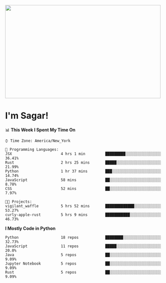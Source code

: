 
<img src="https://media.giphy.com/media/3ornk57KwDXf81rjWM/giphy.gif" width="500" height="300" frameBorder="0" class="giphy-embed" allowFullScreen></img>

#   I'm Sagar!

<!--START_SECTION:waka-->
📊 **This Week I Spent My Time On** 

```text
⌚︎ Time Zone: America/New_York

💬 Programming Languages: 
JSX                      4 hrs 1 min         █████████░░░░░░░░░░░░░░░░   36.41% 
Rust                     2 hrs 25 mins       █████░░░░░░░░░░░░░░░░░░░░   21.99% 
Python                   1 hr 37 mins        ███░░░░░░░░░░░░░░░░░░░░░░   14.74% 
JavaScript               58 mins             ██░░░░░░░░░░░░░░░░░░░░░░░   8.78% 
CSS                      52 mins             ██░░░░░░░░░░░░░░░░░░░░░░░   7.97%

🐱‍💻 Projects: 
vigilant_waffle          5 hrs 52 mins       █████████████░░░░░░░░░░░░   53.27% 
curly-apple-rust         5 hrs 9 mins        ███████████░░░░░░░░░░░░░░   46.73%

```

**I Mostly Code in Python** 

```text
Python                   18 repos            ████████░░░░░░░░░░░░░░░░░   32.73% 
JavaScript               11 repos            █████░░░░░░░░░░░░░░░░░░░░   20.0% 
Java                     5 repos             ██░░░░░░░░░░░░░░░░░░░░░░░   9.09% 
Jupyter Notebook         5 repos             ██░░░░░░░░░░░░░░░░░░░░░░░   9.09% 
Rust                     5 repos             ██░░░░░░░░░░░░░░░░░░░░░░░   9.09%

```



<!--END_SECTION:waka-->
